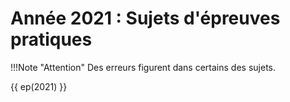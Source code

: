 # Année 2021 : Sujets d'épreuves pratiques

!!!Note "Attention"
    Des erreurs figurent dans certains des sujets.  
 
{{ ep(2021) }}